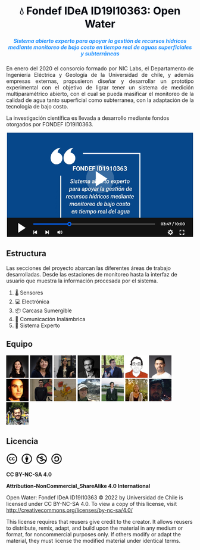 <h1 style="text-align:center;color:#000610">💧 Fondef IDeA ID19I10363: Open Water</h1>

<h5 style="text-align:center;color:DodgerBlue;"> Sistema abierto experto para apoyar la gestión de recursos hídricos mediante monitoreo de bajo costo en tiempo real de aguas superficiales y subterráneas </h5>


<p style="text-align:justify;">
En enero del 2020 el consorcio formado por NIC Labs, el Departamento de Ingeniería Eléctrica y Geología de la Universidad de chile, y además empresas externas, propusieron diseñar y desarrollar un prototipo experimental con el objetivo de ligrar tener un sistema de medición multiparamétrico abierto, con el cual se pueda masificar el monitoreo de la calidad de agua tanto superficial como subterranea, con la adaptación de la tecnología de bajo costo.

La investigación científica es llevada a desarrollo mediante fondos otorgados por FONDEF ID19I10363.

[<p align="center"><img style="float: center;"  title="a title" alt="Alt text" src="images/inicio_video2.png" width="500px"></p>](https://www.youtube.com/watch?v=SJs9-OBhGeA)

</p>

## Estructura

Las secciones del proyecto abarcan las diferentes áreas de trabajo desarrolladas. Desde las estaciones de monitoreo hasta la interfaz de usuario que muestra la información procesada por el sistema.

1. 🌡 Sensores
2. 💻 Electrónica
3. 📦 Carcasa Sumergible
4. 📡 Comunicación Inalámbrica
5. 🤖 Sistema Experto

<!--
## Noticias

##### 05.05.2022 - Bitácora Niclabs
[![Everything Is AWESOME](images/news_bitacoraniclabs.png)](https://www.youtube.com/watch?v=SJs9-OBhGeA)
-->

## Equipo

<img title="Sandra Cespedes" alt="Sandra Cespedes" src="images/inicio_equipo_sandra.jpg" width="60px">
<img title="Linda Daniele" alt="Linda Daniele" src="images/inicio_equipo_linda.jpg" width="60px">
<img title="Doris Saez" alt="Doris Saez" src="images/inicio_equipo_doris.jpg" width="60px">
<img title="Juan Salamanca" alt="Juan Salamanca" src="images/inicio_equipo_juan.jpg" width="60px">
<img title="Matías Taucare" alt="Matías Taucare" src="images/inicio_equipo_matiastaucare.jpg" width="60px">
<img title="Francisco Jaramillo" alt="Francisco Jaramillo" src="images/inicio_equipo_francisco.jpg" width="60px">
<img title="Rodrigo Muñoz" alt="Rodrigo Muñoz" src="images/inicio_equipo_rodrigo.jpg" width="60px">
<img title="Pablo Martin" alt="Pablo Martin" src="images/inicio_equipo_pablo.jpg" width="60px">
<img title="Sebastian Cifuentes" alt="Sebastian Cifuentes" src="images/inicio_equipo_sebastian.jpg" width="60px">
<img title="Gabriel Flores" alt="Gabriel Flores" src="images/inicio_equipo_gabriel.jpg" width="60px">
<img title="Gabriela Mendoza" alt="Gabriela Mendoza" src="images/inicio_equipo_gabriela.jpg" width="60px">
<img title="Maximiliano Jones" alt="Maximiliano Jones" src="images/inicio_equipo_maximiliano.jpg" width="60px">
<img title="María Jesus" alt="María Jesus" src="images/inicio_equipo_mariajesus.jpg" width="60px">
<img title="Amilcar Aravena" alt="Amilcar Aravena" src="images/inicio_equipo_amilcar.jpg" width="60px">
<img title="Matías Macaya" alt="Matías Macaya" src="images/inicio_equipo_matiasmacaya.jpg" width="60px">


## Licencia

<img title="Licencia CC BY-NC-SA 4.0" alt="Licencia CC BY-NC-SA 4.0" src="images/inicio_licencia.png" width="150px" class="center">

**CC BY-NC-SA 4.0**

**Attribution-NonCommercial_ShareAlike 4.0 International**

Open Water: Fondef IDeA ID19I10363 © 2022 by Universidad de Chile is licensed under CC BY-NC-SA 4.0. To view a copy of this license, visit http://creativecommons.org/licenses/by-nc-sa/4.0/

This license requires that reusers give credit to the creator. It allows reusers to distribute, remix, adapt, and build upon the material in any medium or format, for noncommercial purposes only. If others modify or adapt the material, they must license the modified material under identical terms.

<!--
BY: Credit must be given to you, the creator.
NC: Only noncommercial use of your work is permitted. Noncommercial means not primarily intended for or directed towards commercial advantage or monetary compensation.
SA: Adaptations must be shared under the same terms.
-->

<br>

<!--
<b>Editar bitacora</b>

Referirse a la página [como editar](old/como-editar.md).
-->
